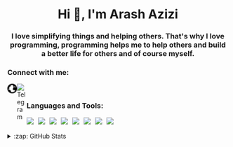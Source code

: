 <h1 align="center">Hi 👋, I'm Arash Azizi</h1>
<h3 align="center">I love simplifying things and helping others. That's why I love programming, programming helps me to help others and build a better life for others and of course myself.</h3>

### Connect with me:

[<img align="left" alt="ArashAzizi.ir" width="22px" src="https://raw.githubusercontent.com/iconic/open-iconic/master/svg/globe.svg" />](https://arashazizi.ir)
[<img align="left" alt="Telegram" width="22px" src="https://simpleicons.org/icons/telegram.svg" />](https://t.me/ArashAz_pv)
<br>

### Languages and Tools:

<img align="left" width="26px" src="https://simpleicons.org/icons/csharp.svg" />
<img align="left" width="26px" src="https://simpleicons.org/icons/java.svg" />
<img align="left" width="26px" src="https://simpleicons.org/icons/android.svg" />
<img align="left" width="26px" src="https://simpleicons.org/icons/python.svg" />
<img align="left" width="26px" src="https://simpleicons.org/icons/androidstudio.svg" />
<img align="left" width="26px" src="https://simpleicons.org/icons/visualstudio.svg" />
<img align="left" width="26px" src="https://simpleicons.org/icons/visualstudiocode.svg" />
<img align="left" width="26px" src="https://simpleicons.org/icons/dart.svg" />

<br>
<br>

<details>
  <summary>:zap: GitHub Stats</summary>

  <img align="center" src="https://github-readme-stats.vercel.app/api?username=MrArashAzizi&show_icons=true&hide=contribs,prs&hide_border=true" />
  <img align="center" src="https://github-readme-stats.vercel.app/api/top-langs/?username=MrArashAzizi&layout=compact&hide_border=true)" />


</details>
